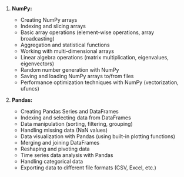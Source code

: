 1. **NumPy:**
    - Creating NumPy arrays
    - Indexing and slicing arrays
    - Basic array operations (element-wise operations, array broadcasting)
    - Aggregation and statistical functions
    - Working with multi-dimensional arrays
    - Linear algebra operations (matrix multiplication, eigenvalues, eigenvectors)
    - Random number generation with NumPy
    - Saving and loading NumPy arrays to/from files
    - Performance optimization techniques with NumPy (vectorization, ufuncs)

2. **Pandas:**
    - Creating Pandas Series and DataFrames
    - Indexing and selecting data from DataFrames
    - Data manipulation (sorting, filtering, grouping)
    - Handling missing data (NaN values)
    - Data visualization with Pandas (using built-in plotting functions)
    - Merging and joining DataFrames
    - Reshaping and pivoting data
    - Time series data analysis with Pandas
    - Handling categorical data
    - Exporting data to different file formats (CSV, Excel, etc.)